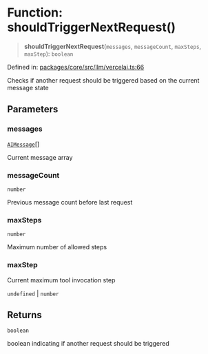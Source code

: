 # Function: shouldTriggerNextRequest()

> **shouldTriggerNextRequest**(`messages`, `messageCount`, `maxSteps`, `maxStep`): `boolean`

Defined in: [packages/core/src/llm/vercelai.ts:66](https://github.com/GeoDaCenter/openassistant/blob/36f516b8229288259590b2d9dab3b10cbfc3cbfd/packages/core/src/llm/vercelai.ts#L66)

Checks if another request should be triggered based on the current message state

## Parameters

### messages

[`AIMessage`](../type-aliases/AIMessage.md)[]

Current message array

### messageCount

`number`

Previous message count before last request

### maxSteps

`number`

Maximum number of allowed steps

### maxStep

Current maximum tool invocation step

`undefined` | `number`

## Returns

`boolean`

boolean indicating if another request should be triggered

